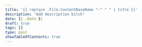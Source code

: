 ```yaml
---
title: '{{ replace .File.ContentBaseName "-" " " | title }}'
description: "Add description bitch"
date: {{ .Date }}
draft: true
tags: []
type: post
showTableOfContents: true
---
```

